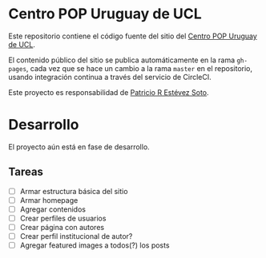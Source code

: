 # Centro POP Uruguay de UCL

Este repositorio contiene el código fuente del sitio del [Centro POP Uruguay de UCL](https://prestevez.com/centro-pop-hugo/).

El contenido público del sitio se publica automáticamente en la rama `gh-pages`, cada vez que se hace un cambio a la rama `master` en el repositorio, usando integración continua a través del servicio de CircleCI.

Este proyecto es responsabilidad de [Patricio R Estévez Soto](https://github.com/prestevez).

# Desarrollo

El proyecto aún está en fase de desarrollo.

## Tareas

- [ ] Armar estructura básica del sitio
- [ ] Armar homepage
- [ ] Agregar contenidos
- [ ] Crear perfiles de usuarios
- [ ] Crear página con autores
- [ ] Crear perfil institucional de autor?
- [ ] Agregar featured images a todos(?) los posts
